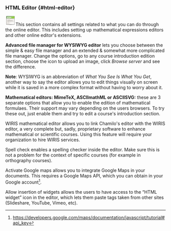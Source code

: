 ### HTML Editor {#html-editor}

![](../../assets/graficos10.png)This section contains all settings related to what you can do through the online editor. This includes setting up mathematical expressions editors and other online editor&#039;s extensions.

**Advanced file manager for WYSIWYG editor** lets you choose between the simple &amp; easy file manager and an extended &amp; somewhat more complicated file manager. Change the options, go to any course introduction edition section, choose the icon to upload an image, click _Browse server_ and see the difference.

**Note**: WYSIWYG is an abbreviation of _What You See Is What You Get_, another way to say the editor allows you to edit things visually on screen while it is saved in a more complex format without having to worry about it.

**Mathematical editors: MimeTeX, ASCIImathML or ASCIISVG:** these are 3 separate options that allow you to enable the edition of mathematical formulaes. Their support may vary depending on the users browsers. To try these out, just enable them and try to edit a course&#039;s introduction section.

WIRIS mathematical editor allows you to link Chamilo&#039;s editor with the WIRIS editor, a very complete but, sadly, proprietary software to enhance mathematical or scientific courses. Using this feature will require your organization to hire WIRIS services.

Spell check enables a spelling checker inside the editor. Make sure this is not a problem for the context of specific courses (for example in orthography courses).

Activate Google maps allows you to integrate Google Maps in your documents. This requires a Google Maps API, which you can obtain in your Google account[^17].

Allow insertion of widgets allows the users to have access to the “HTML widget” icon in the editor, which lets them paste tags taken from other sites (Slideshare, YouTube, Vimeo, etc).

[^17]: https://developers.google.com/maps/documentation/javascript/tutorial#api_key